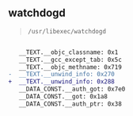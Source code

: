 ## watchdogd

> `/usr/libexec/watchdogd`

```diff

   __TEXT.__objc_classname: 0x1
   __TEXT.__gcc_except_tab: 0x5c
   __TEXT.__objc_methname: 0x719
-  __TEXT.__unwind_info: 0x270
+  __TEXT.__unwind_info: 0x288
   __DATA_CONST.__auth_got: 0x7e0
   __DATA_CONST.__got: 0x1a8
   __DATA_CONST.__auth_ptr: 0x38

```
